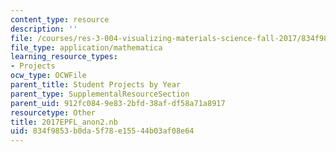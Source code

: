```yaml
---
content_type: resource
description: ''
file: /courses/res-3-004-visualizing-materials-science-fall-2017/834f9853b0da5f78e15544b03af08e64_2017EPFL_anon2.nb
file_type: application/mathematica
learning_resource_types:
- Projects
ocw_type: OCWFile
parent_title: Student Projects by Year
parent_type: SupplementalResourceSection
parent_uid: 912fc084-9e83-2bfd-38af-df58a71a8917
resourcetype: Other
title: 2017EPFL_anon2.nb
uid: 834f9853-b0da-5f78-e155-44b03af08e64
---
```

